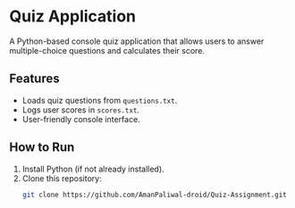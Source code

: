 # Quiz Application  
A Python-based console quiz application that allows users to answer multiple-choice questions and calculates their score.

## Features
- Loads quiz questions from `questions.txt`.
- Logs user scores in `scores.txt`.
- User-friendly console interface.

## How to Run
1. Install Python (if not already installed).
2. Clone this repository:
   ```bash
   git clone https://github.com/AmanPaliwal-droid/Quiz-Assignment.git
